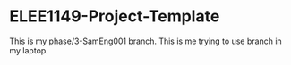 # ELEE1149-Project-Template

This is my phase/3-SamEng001 branch. 
This is me trying to use branch in my laptop. 